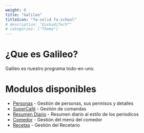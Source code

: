 ```yaml
---
weight: 0
title: "Galileo"
titleIcon: "fa-solid fa-school"
# description: "EuskadiTech™"
# categories: ["Theme"]
---
```


# ¿Que es Galileo?
Galileo es nuestro programa todo-en-uno.

# Modulos disponibles
- [Personas](Personas/_index.md) - Gestión de personas, sus permisos y detalles
- [SuperCafé](Cafe/_index.md) - Gestión de comandas
- [Resumen Diario](ResumenDiario/_index.md) - Resumen diario al estilo de los periodicos
- [Comedor](Comedor/_index.md) - Gestión del menú del comedor
- [Recetas](Recetas/_index.md) - Gestión del Recetario
